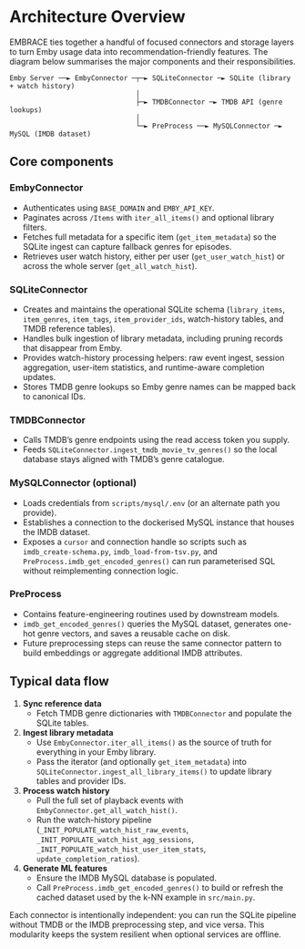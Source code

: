 # Architecture Overview

EMBRACE ties together a handful of focused connectors and storage layers to turn Emby usage data into recommendation-friendly features. The diagram below summarises the major components and their responsibilities.

```
Emby Server ──► EmbyConnector ─┬─► SQLiteConnector ─► SQLite (library + watch history)
                               │
                               ├─► TMDBConnector ─► TMDB API (genre lookups)
                               │
                               └─► PreProcess ──► MySQLConnector ─► MySQL (IMDB dataset)
```

## Core components

### EmbyConnector

- Authenticates using `BASE_DOMAIN` and `EMBY_API_KEY`.
- Paginates across `/Items` with `iter_all_items()` and optional library filters.
- Fetches full metadata for a specific item (`get_item_metadata`) so the SQLite ingest can capture fallback genres for episodes.
- Retrieves user watch history, either per user (`get_user_watch_hist`) or across the whole server (`get_all_watch_hist`).

### SQLiteConnector

- Creates and maintains the operational SQLite schema (`library_items`, `item_genres`, `item_tags`, `item_provider_ids`, watch-history tables, and TMDB reference tables).
- Handles bulk ingestion of library metadata, including pruning records that disappear from Emby.
- Provides watch-history processing helpers: raw event ingest, session aggregation, user-item statistics, and runtime-aware completion updates.
- Stores TMDB genre lookups so Emby genre names can be mapped back to canonical IDs.

### TMDBConnector

- Calls TMDB’s genre endpoints using the read access token you supply.
- Feeds `SQLiteConnector.ingest_tmdb_movie_tv_genres()` so the local database stays aligned with TMDB’s genre catalogue.

### MySQLConnector (optional)

- Loads credentials from `scripts/mysql/.env` (or an alternate path you provide).
- Establishes a connection to the dockerised MySQL instance that houses the IMDB dataset.
- Exposes a `cursor` and connection handle so scripts such as `imdb_create-schema.py`, `imdb_load-from-tsv.py`, and `PreProcess.imdb_get_encoded_genres()` can run parameterised SQL without reimplementing connection logic.

### PreProcess

- Contains feature-engineering routines used by downstream models.
- `imdb_get_encoded_genres()` queries the MySQL dataset, generates one-hot genre vectors, and saves a reusable cache on disk.
- Future preprocessing steps can reuse the same connector pattern to build embeddings or aggregate additional IMDB attributes.

## Typical data flow

1. **Sync reference data**
   - Fetch TMDB genre dictionaries with `TMDBConnector` and populate the SQLite tables.
2. **Ingest library metadata**
   - Use `EmbyConnector.iter_all_items()` as the source of truth for everything in your Emby library.
   - Pass the iterator (and optionally `get_item_metadata`) into `SQLiteConnector.ingest_all_library_items()` to update library tables and provider IDs.
3. **Process watch history**
   - Pull the full set of playback events with `EmbyConnector.get_all_watch_hist()`.
   - Run the watch-history pipeline (`_INIT_POPULATE_watch_hist_raw_events`, `_INIT_POPULATE_watch_hist_agg_sessions`, `_INIT_POPULATE_watch_hist_user_item_stats`, `update_completion_ratios`).
4. **Generate ML features**
   - Ensure the IMDB MySQL database is populated.
   - Call `PreProcess.imdb_get_encoded_genres()` to build or refresh the cached dataset used by the k-NN example in `src/main.py`.

Each connector is intentionally independent: you can run the SQLite pipeline without TMDB or the IMDB preprocessing step, and vice versa. This modularity keeps the system resilient when optional services are offline.
